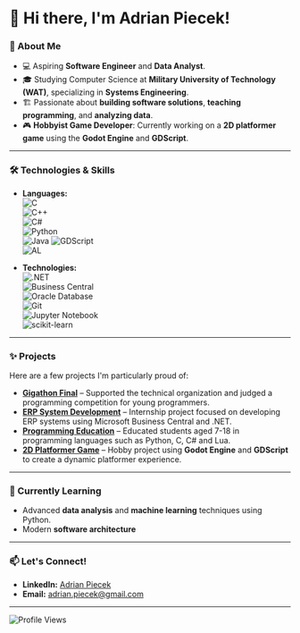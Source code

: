 # 👋 Hi there, I'm Adrian Piecek!  

### 🚀 About Me  
- 💻 Aspiring **Software Engineer** and **Data Analyst**.  
- 🎓 Studying Computer Science at **Military University of Technology (WAT)**, specializing in **Systems Engineering**.  
- 🏗️ Passionate about **building software solutions**, **teaching programming**, and **analyzing data**.
- 🎮 **Hobbyist Game Developer**: Currently working on a **2D platformer game** using the **Godot Engine** and **GDScript**.     

---

### 🛠️ Technologies & Skills  
- **Languages:**  
  ![C](https://img.shields.io/badge/-C-00599C?logo=c&logoColor=white)  
  ![C++](https://img.shields.io/badge/-C++-00599C?logo=c%2B%2B&logoColor=white)  
  ![C#](https://img.shields.io/badge/-C%23-239120?logo=c-sharp&logoColor=white)  
  ![Python](https://img.shields.io/badge/-Python-3776AB?logo=python&logoColor=white)  
  ![Java](https://img.shields.io/badge/-Java-007396?logo=java&logoColor=white)
  ![GDScript](https://img.shields.io/badge/-GDScript-478CBF?logo=godot-engine&logoColor=white)   
  ![AL](https://img.shields.io/badge/-AL-006400?logo=microsoft&logoColor=white)  

- **Technologies:**  
  ![.NET](https://img.shields.io/badge/-dotNET-512BD4?logo=dotnet&logoColor=white)  
  ![Business Central](https://img.shields.io/badge/-Business_Central-0078D7?logo=microsoft&logoColor=white)  
  ![Oracle Database](https://img.shields.io/badge/-Oracle_Database-F80000?logo=oracle&logoColor=white)  
  ![Git](https://img.shields.io/badge/-Git-F05032?logo=git&logoColor=white)  
  ![Jupyter Notebook](https://img.shields.io/badge/-Jupyter-F37626?logo=jupyter&logoColor=white)  
  ![scikit-learn](https://img.shields.io/badge/-scikit--learn-F7931E?logo=scikit-learn&logoColor=white)  

---

### ✨ Projects  
Here are a few projects I'm particularly proud of:  
- **[Gigathon Final](https://www.linkedin.com/posts/adrian-piecek-76b116244_gigathon-giganciprogramowania-programowanie-activity-7267637137703878656-w22r?utm_source=share&utm_medium=member_desktop)** – Supported the technical organization and judged a programming competition for young programmers.  
- **[ERP System Development](https://github.com/adrianpiecek/ALProject1)** – Internship project focused on developing ERP systems using Microsoft Business Central and .NET.  
- **[Programming Education](#)** – Educated students aged 7-18 in programming languages such as Python, C, C# and Lua.
- **[2D Platformer Game](#)** – Hobby project using **Godot Engine** and **GDScript** to create a dynamic platformer experience.    

---

### 🌱 Currently Learning  
- Advanced **data analysis** and **machine learning** techniques using Python.  
- Modern **software architecture** 

---

### 📫 Let's Connect!  
- **LinkedIn:** [Adrian Piecek](www.linkedin.com/in/adrian-piecek-76b116244)  
- **Email:** adrian.piecek@gmail.com  

---

![Profile Views](https://komarev.com/ghpvc/?username=adrianpiecek&color=blue&style=flat)
